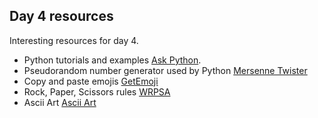 ## Day 4 resources
Interesting resources for day 4.

- Python tutorials and examples [Ask Python](https://www.askpython.com/).
- Pseudorandom number generator used by Python [Mersenne Twister](https://en.wikipedia.org/wiki/Mersenne_Twister)
- Copy and paste emojis [GetEmoji](https://getemoji.com/)
- Rock, Paper, Scissors rules [WRPSA](https://wrpsa.com/the-official-rules-of-rock-paper-scissors/)
- Ascii Art [Ascii Art](https://ascii.co.uk/art)